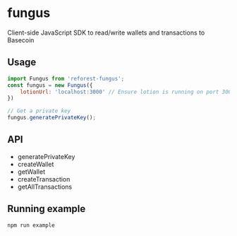 # fungus
Client-side JavaScript SDK to read/write wallets and transactions to Basecoin

## Usage
```javascript
import Fungus from 'reforest-fungus';
const fungus = new Fungus({
    lotionUrl: 'localhost:3000' // Ensure lotion is running on port 3000
})

// Get a private key
fungus.generatePrivateKey();
```

## API
* generatePrivateKey
* createWallet
* getWallet
* createTransaction
* getAllTransactions

## Running example
```bash
npm run example
```
